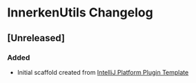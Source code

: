 <!-- Keep a Changelog guide -> https://keepachangelog.com -->

# InnerkenUtils Changelog

## [Unreleased]
### Added
- Initial scaffold created from [IntelliJ Platform Plugin Template](https://github.com/JetBrains/intellij-platform-plugin-template)
